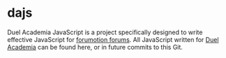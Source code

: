 dajs
====

Duel Academia JavaScript is a project specifically designed to write effective JavaScript for [forumotion forums](http://forumotion.com/en/). All JavaScript written for [Duel Academia](http://duelacademia.com) can be found here, or in future commits to this Git.
